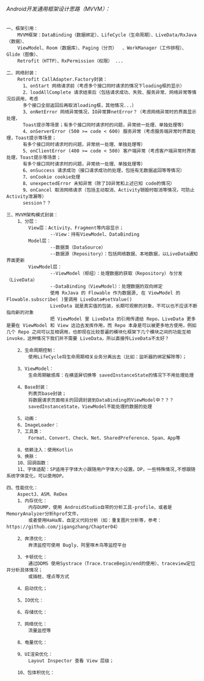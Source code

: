 

###### Android开发通用框架设计思路（MVVM）：

    一、框架引用：
        MVVM框架：DataBinding（数据绑定）、LifeCycle（生命周期）、LiveData/RxJava（数据）、
        ViewModel、Room（数据库）、Paging（分页）  、WorkManager（工作排程）、Glide（图像）、
        Retrofit（HTTP）、RxPermission（权限） ...

    二、网络封装：
        Retrofit CallAdapter.Factory封装：
          1、onStart 网络请求前（考虑多个接口同时请求的情况下loading框的显示）
          2、loadAllComplete 请求结束后（包括请求成功、失败、服务异常、网络异常等情况后调用，考虑
          多个接口全部返回后再取消loading框，其他情况...）
          3、onNetError 网络异常情况，IO异常算netError？（考虑网络异常时的界面显示处理，
          Toast提示等场景；有多个接口同时请求时的问题，异常统一处理、单独处理等）
          4、onServerError (500 >= code < 600) 服务异常（考虑服务端异常时界面处理，Toast提示等场景；
          有多个接口同时请求时的问题，异常统一处理、单独处理等）
          5、onClientError (400 >= code < 500) 客户端异常（考虑客户端异常时界面处理，Toast提示等场景；
          有多个接口同时请求时的问题，异常统一处理、单独处理等）
          6、onSuccess 请求成功（接口请求成功的处理，包括有无数据返回等等情况）
          7、onCookie cookie处理
          8、unexpectedError 未知异常（除了IO异常和上述已知 code的情况）
          9、onCancel 取消网络请求（包括主动取消、Activity销毁时取消等情况，可防止Activity泄漏等）
          session？？

    三、MVVM架构模式封装：
        1、分层：
            View层：Activity、Fragment等内容显示；
                    --View：持有ViewModel、DataBinding
            Model层：
                    --数据类（DataSource）
                    --数据源（Repository）：包括网络数据、本地数据，以LiveData通知界面更新
            ViewModel层：
                    --ViewModel（枢纽）：处理数据的获取（Repository）与分发（LiveData）
                    --DataBinding（ViewModel）：处理数据的双向绑定
                    使用 RxJava 的 Flowable 作为数据源, 在 ViewModel 的 Flowable.subscribe( )里调用 LiveData#setValue()
                    LiveData 就是真实值的包装，长期可观察的对象，不可以也不应该不断指向新的对象
                    把 ViewModel 里 LiveData 的引用传递给 Repo，LiveData 更多是要在 ViewModel 和 View 这边去发挥作用，而 Repo 本身是可以被更多地方使用，例如几个 Repo 之间可以互相调用，也即现在比较普遍的模块化框架下几个模块之间的功能互相 invoke，这种情况下我们并不需要 LiveData，所以直接传LiveData不太好？

        2、生命周期控制：
            使用LifeCycle将生命周期相关业务分离出去（比如：监听器的绑定解除等）；

        3、ViewModel：
            生命周期敏感库：在横竖屏切换等 savedInstanceState的情况下不用处理处理

        4、Base封装：
            列表页base封装；
            将数据请求页面相关的回调封装到DataBinding的ViewModel中？？？
            savedInstanceState，ViewModel不能处理的数据的处理

        5、动画：
        6、ImageLoader：
        7、工具类：
            Format、Convert、Check、Net、SharedPreference、Span、App等

        8、依赖注入：使用Kotlin
        9、换肤：
        10、回调函数：
        11、字体适配：SP适用于字体大小跟随用户字体大小设置。DP，一些特殊情况,不想跟随系统字体变化，可以使用DP。

    四、性能优化：
        AspectJ、ASM、ReDex
        1、内存优化：
            内存DUMP，使用 AndroidStudio自带的分析工具-profile，或者是MemoryAnalyzer分析hprof文件，
            或者使用HaHa库，自定义代码分析（如：重复图片分析等，参考：https://github.com/jigangzhang/Chapter04）
            
        2、奔溃优化：
            奔溃监控可使用 Bugly、阿里啄木鸟等监控平台
            
        3、卡顿优化：
            通过DDMS 使用Systrace（Trace.traceBegin/end的使用）、traceview定位并分析具体情况；
            或插桩、埋点等方式
        
        4、启动优化；
        
        5、IO优化：
        
        6、存储优化：
        
        7、网络优化：
            流量监控等
        
        8、电量优化：
        
        9、UI渲染优化：
            Layout Inspector 查看 View 层级；
        
        10、包体积优化：
            
            